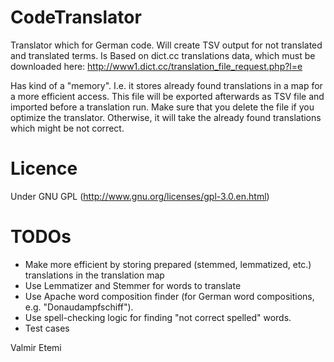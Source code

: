 # CodeTranslator
Translator which for German code. Will create TSV output for not translated and translated terms. Is Based on dict.cc translations data, which must be downloaded here:
http://www1.dict.cc/translation_file_request.php?l=e 

Has kind of a "memory". I.e. it stores already found translations in a map for a more efficient access. This file will be exported afterwards as TSV file and imported before a translation run. Make sure that you delete the file if you optimize the translator. Otherwise, it will take the already found translations which might be not correct.

# Licence
Under GNU GPL (http://www.gnu.org/licenses/gpl-3.0.en.html)

# TODOs
- Make more efficient by storing prepared (stemmed, lemmatized, etc.) translations in the translation map
- Use Lemmatizer and Stemmer for words to translate
- Use Apache word composition finder (for German word compositions, e.g. "Donaudampfschiff").
- Use spell-checking logic for finding "not correct spelled" words.
- Test cases

Valmir Etemi
